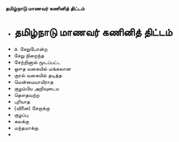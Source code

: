 **தமிழ்நாடு மாணவர் கணினித் திட்டம்**
- # தமிழ்நாடு மாணவர் கணினித் திட்டம்
- a. சேறுபோன்ற
- சேறு நிறைந்த
- சேற்றினால் மூடப்பட்ட
- ஔத வகையில் மங்கலான
- குரல் வகையில் தடித்த
- மென்மையாயிராத
- குழம்பிய அறிவுடைய
- தௌதவற்ற
- புரியாத
- (வினை) சேறாக்கு
- குழப்பு
- கலக்கு
- மந்தமாக்கு.
-

